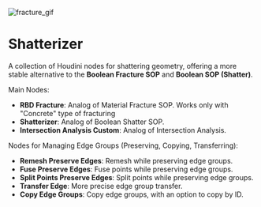 ![fracture_gif](readme_images/fracture_loop_800.gif)

# Shatterizer
A collection of Houdini nodes for shattering geometry, offering a more stable alternative to the **Boolean Fracture SOP** and **Boolean SOP (Shatter)**.


Main Nodes:
- **RBD Fracture**: Analog of Material Fracture SOP. Works only with "Concrete" type of fracturing
- **Shatterizer**: Analog of Boolean Shatter SOP. 
- **Intersection Analysis Custom**: Analog of Intersection Analysis.

Nodes for Managing Edge Groups (Preserving, Copying, Transferring):
- **Remesh Preserve Edges**: Remesh while preserving edge groups.
- **Fuse Preserve Edges**: Fuse points while preserving edge groups.
- **Split Points Preserve Edges**: Split points while preserving edge groups.
- **Transfer Edge**: More precise edge group transfer.
- **Copy Edge Groups**: Copy edge groups, with an option to copy by ID.

